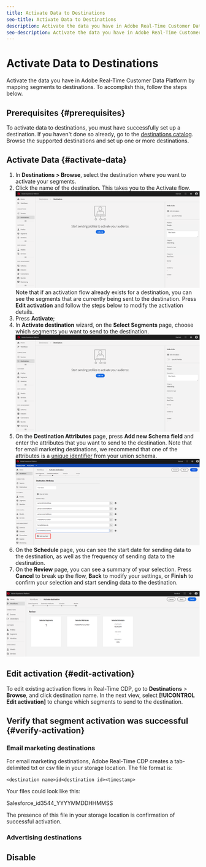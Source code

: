 ```yaml
---
title: Activate Data to Destinations
seo-title: Activate Data to Destinations
description: Activate the data you have in Adobe Real-Time Customer Data Platform by mapping segments to destinations. To accomplish this, follow the steps below.
seo-description: Activate the data you have in Adobe Real-Time Customer Data Platform by mapping segments to destinations. To accomplish this, follow the steps below.
---
```


# Activate Data to Destinations

Activate the data you have in Adobe Real-Time Customer Data Platform by mapping segments to destinations. To accomplish this, follow the steps below.

## Prerequisites {#prerequisites}

To activate data to destinations, you must have successfully set up a destination. If you haven't done so already, go to the [destinations catalog](/help/rtcdp/destinations/destinations-catalog.md). Browse the supported destinations and set up one or more destinations.

## Activate Data {#activate-data}

1. In **Destinations > Browse**, select the destination where you want to activate your segments. 
2. Click the name of the destination. This takes you to the Activate flow.
    ![activate-flow](/help/rtcdp/destinations/assets/activate-flow.png)
    Note that if an activation flow already exists for a destination, you can see the segments that are currently being sent to the destination. Press **Edit activation** and follow the steps below to modify the activation details.
3. Press **Activate**;
4. In **Activate destination** wizard, on the **Select Segments** page, choose which segments you want to send to the destination.
    ![segments-to-destination](/help/rtcdp/destinations/assets/activate-flow.png)
5. On the **Destination Attributes** page, press **Add new Schema field** and enter the attributes that you want to send to the destination.
   Note that for email marketing destinations, we recommend that one of the attributes is a [unique identifier](/help/rtcdp/destinations/email-marketing-destinations.md#identity) from your union schema.
   ![destination-attributes](/help/rtcdp/destinations/assets/destination-attributes.png)
6. On the **Schedule** page, you can see the start date for sending data to the destination, as well as the frequency of sending data to the destination.
7. On the **Review** page, you can see a summary of your selection. Press **Cancel** to break up the flow, **Back** to modify your settings, or **Finish** to confirm your selection and start sending data to the destination.

![confirm-selection](/help/rtcdp/destinations/assets/confirm-selection.png)

## Edit activation {#edit-activation}

To edit existing activation flows in Real-Time CDP, go to **Destinations** > **Browse**, and click destination name. In the next view, select **[!UICONTROL Edit activation]** to change which segments to send to the destination.

## Verify that segment activation was successful {#verify-activation}



### Email marketing destinations

For email marketing destinations, Adobe Real-Time CDP creates a tab-delimited txt or csv file in your storage location. The file format is:

```
<destination name>id<destination id><timestamp>
```

Your files could look like this:

Salesforce_id3544_YYYYMMDDHHMMSS

The presence of this file in your storage location is confirmation of successful activation.

### Advertising destinations

## Disable 

